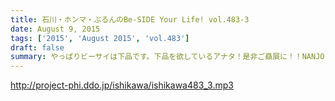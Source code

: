 ```yaml
---
title: 石川・ホンマ・ぶるんのBe-SIDE Your Life! vol.483-3
date: August 9, 2015
tags: ['2015', 'August 2015', 'vol.483']
draft: false
summary: やっぱりビーサイは下品です。下品を欲しているアナタ！是非ご贔屓に！！NANJO
---
```


http://project-phi.ddo.jp/ishikawa/ishikawa483_3.mp3